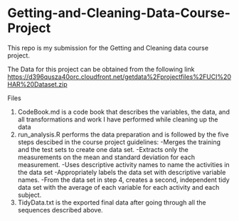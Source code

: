 # Getting-and-Cleaning-Data-Course-Project

This repo is my submission for the Getting and Cleaning data course project. 

The Data for this project can be obtained from the following link
https://d396qusza40orc.cloudfront.net/getdata%2Fprojectfiles%2FUCI%20HAR%20Dataset.zip

Files
1. CodeBook.md is a code book that describes the variables, the data, and all transformations and work I have performed while cleaning up the data
2. run_analysis.R performs the data preparation and is followed by the five steps descibed in the course project guidelines:
-Merges the training and the test sets to create one data set.
-Extracts only the measurements on the mean and standard deviation for each measurement.
-Uses descriptive activity names to name the activities in the data set
-Appropriately labels the data set with descriptive variable names.
-From the data set in step 4, creates a second, independent tidy data set with the average of each variable for each activity and each subject.
3. TidyData.txt is the exported final data after going through all the sequences described above.
